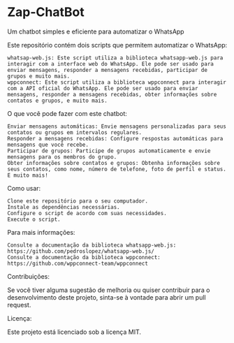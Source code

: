# Zap-ChatBot
Um chatbot simples e eficiente para automatizar o WhatsApp

Este repositório contém dois scripts que permitem automatizar o WhatsApp:

    whatsap-web.js: Este script utiliza a biblioteca whatsapp-web.js para interagir com a interface web do WhatsApp. Ele pode ser usado para enviar mensagens, responder a mensagens recebidas, participar de grupos e muito mais.
    wppconnect: Este script utiliza a biblioteca wppconnect para interagir com a API oficial do WhatsApp. Ele pode ser usado para enviar mensagens, responder a mensagens recebidas, obter informações sobre contatos e grupos, e muito mais.

O que você pode fazer com este chatbot:

    Enviar mensagens automáticas: Envie mensagens personalizadas para seus contatos ou grupos em intervalos regulares.
    Responder a mensagens recebidas: Configure respostas automáticas para mensagens que você recebe.
    Participar de grupos: Participe de grupos automaticamente e envie mensagens para os membros do grupo.
    Obter informações sobre contatos e grupos: Obtenha informações sobre seus contatos, como nome, número de telefone, foto de perfil e status.
    E muito mais!

Como usar:

    Clone este repositório para o seu computador.
    Instale as dependências necessárias.
    Configure o script de acordo com suas necessidades.
    Execute o script.

Para mais informações:

    Consulte a documentação da biblioteca whatsapp-web.js: https://github.com/pedroslopez/whatsapp-web.js/
    Consulte a documentação da biblioteca wppconnect: https://github.com/wppconnect-team/wppconnect

Contribuições:

Se você tiver alguma sugestão de melhoria ou quiser contribuir para o desenvolvimento deste projeto, sinta-se à vontade para abrir um pull request.

Licença:

Este projeto está licenciado sob a licença MIT.
